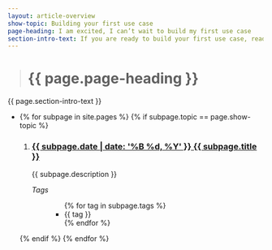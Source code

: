 ```yaml
---
layout: article-overview
show-topic: Building your first use case
page-heading: I am excited, I can’t wait to build my first use case
section-intro-text: If you are ready to build your first use case, read these articles to get a flying start.
---
```


<!-- THIS PAGE CONTAINS THE INDEX FOR THIS FOLDER -->

> # {{ page.page-heading }}

{{ page.section-intro-text }}

<ul class="article-overview">
    <li>
        {% for subpage in site.pages %}
            {% if subpage.topic == page.show-topic %}
                <ol>
                    <li><h3><a href="{{ subpage.url }}">{{ subpage.date | date: '%B %d, %Y' }} {{ subpage.title }}</a></h3>
                        <p>
                            {{ subpage.description }}
                        </p>
                        <dl class="tags">
                            <dt><i>Tags</i></dt>
                            <dd>
                                <ul class="tags">
                        			{% for tag in subpage.tags %}
                    					<li>{{ tag }}</li>
                    				{% endfor %}
                    			</ul>
                            </dd>
                        </dl>
                    </li>
                </ol>
            {% endif %}
        {% endfor %}
    </li>
</ul>